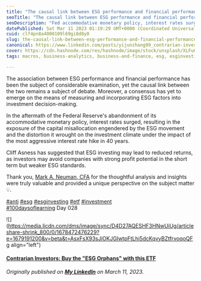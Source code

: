 ```yaml
---
title: "The causal link between ESG performance and financial performance remains a subject of debate"
seoTitle: "The causal link between ESG performance and financial performance"
seoDescription: "Fed accommodative monetary policy, interest rates surged, resulting in the exposure of the capital misallocation engendered by the ESG"
datePublished: Sat Mar 11 2023 01:19:29 GMT+0000 (Coordinated Universal Time)
cuid: clf4pn8a4000109l69gi8d8y0
slug: the-causal-link-between-esg-performance-and-financial-performance-remains-a-subject-of-debate
canonical: https://www.linkedin.com/posts/yijunzhang99_contrarian-investors-buy-the-esg-orphans-activity-7040489810083348480-e7Q1?utm_source=share&utm_medium=member_desktop
cover: https://cdn.hashnode.com/res/hashnode/image/stock/unsplash/XLFu0PM5Qsg/upload/cacb0290af57a399600967d17f9ec019.jpeg
tags: macros, business-analytics, business-and-finance, esg, esginvesting

---
```


The association between ESG performance and financial performance has been the subject of considerable examination, yet the causal link between the two remains a subject of debate. Moreover, a consensus has yet to emerge on the means of measuring and incorporating ESG factors into investment decision-making.  
  
In the aftermath of the Federal Reserve's abandonment of its accommodative monetary policy, interest rates surged, resulting in the exposure of the capital misallocation engendered by the ESG movement and the distortion it wrought on the investment climate under the impact of the most aggressive interest rate hike in 40 years.  
  
Cliff Asness has suggested that ESG investing may lead to reduced returns, as investors may avoid companies with strong profit potential in the short term but weaker ESG standards.  
  
Thank you, [Mark A. Neuman, CFA](https://www.linkedin.com/in/ACoAADtzRosBbczahlGzYqmx6fQWnHD5WCgvs-Y) for the thoughtful analysis and insights were truly valuable and provided a unique perspective on the subject matter 💡.  
  
[#anti](https://www.linkedin.com/feed/hashtag/?keywords=anti&highlightedUpdateUrns=urn%3Ali%3Aactivity%3A7040489810083348480) [#esg](https://www.linkedin.com/feed/hashtag/?keywords=esg&highlightedUpdateUrns=urn%3Ali%3Aactivity%3A7040489810083348480) [#esginvesting](https://www.linkedin.com/feed/hashtag/?keywords=esginvesting&highlightedUpdateUrns=urn%3Ali%3Aactivity%3A7040489810083348480) [#etf](https://www.linkedin.com/feed/hashtag/?keywords=etf&highlightedUpdateUrns=urn%3Ali%3Aactivity%3A7040489810083348480) [#investment](https://www.linkedin.com/feed/hashtag/?keywords=investment&highlightedUpdateUrns=urn%3Ali%3Aactivity%3A7040489810083348480)  
[#100daysoflearning](https://www.linkedin.com/feed/hashtag/?keywords=100daysoflearning&highlightedUpdateUrns=urn%3Ali%3Aactivity%3A7040489810083348480) Day 028

![](https://media.licdn.com/dms/image/sync/D4D27AQESHF3HNwUiUg/articleshare-shrink_800/0/1678472476229?e=1679191200&v=beta&t=AsxFsX93sJiOKJGIwtpFtLhi5dcKqvyBZtfrvoqoQFg align="left")

#### [Contrarian Investors: Buy the "ESG Orphans" with this ETF](https://www.etfcentral.com/news/contrarian-investors-buy-esg-orphans-with-etf)

*Originally published on* [***My LinkedIn***](https://www.linkedin.com/posts/yijunzhang99_contrarian-investors-buy-the-esg-orphans-activity-7040489810083348480-e7Q1?utm_source=share&utm_medium=member_desktop) *on March 11, 2023.*